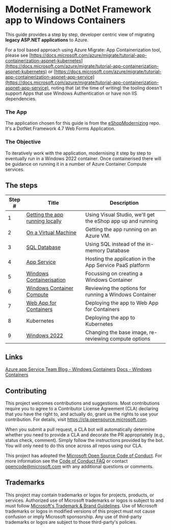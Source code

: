 # Modernising a DotNet Framework app to Windows Containers

This guide provides a step by step, developer centric view of migrating **legacy ASP.NET applications** to Azure.

For a tool based approach using  Azure Migrate: App Containerization tool, please see [https://docs.microsoft.com/azure/migrate/tutorial-app-containerization-aspnet-kubernetes](https://docs.microsoft.com/azure/migrate/tutorial-app-containerization-aspnet-kubernetes) or [https://docs.microsoft.com/azure/migrate/tutorial-app-containerization-aspnet-app-service](https://docs.microsoft.com/azure/migrate/tutorial-app-containerization-aspnet-app-service), noting that (at the time of writing) the tooling doesn't support Apps that use Windows Authentication or have non IIS dependencies.

### The App

The application chosen for this guide is from the [eShopModernizing](https://github.com/dotnet-architecture/eShopModernizing) repo. It's a DotNet Framework 4.7 Web Forms Application.

### The Objective

To iteratively work with the application, modernising it step by step to eventually run in a Windows 2022 container. Once containerised there will be guidance on running it in a number of Azure Container Compute services.

## The steps

Step # | Title | Description
------ | ----- | -----------
1 | [Getting the app running locally](1-localRunning.md) | Using Visual Studio, we'll get the eShop app up and running
2 | [On a Virtual Machine](2-virtualMachine.md) | Getting the app running on an Azure VM.
3 | [SQL Database](3-sqlDb.md) | Using SQL instead of the in-memory Database
4 | [App Service](4-appService.md) | Hosting the application in the App Service PaaS platform
5 | [Windows Containerisation](5-windowsContainerise.md) | Focussing on creating a Windows Container
6 | [Windows Container Compute](6-containerCompute.md) | Reviewing the options for running a Windows Container
7 | [Web App for Containers](7-webAppContainers.md) | Deploying the app to Web App for Containers
8 | Kubernetes | Deploying the app to Kubernetes
9 | [Windows 2022](9-windows2022.md) | Changing the base image, re-reviewing compute options

## Links

[Azure app Service Team Blog - Windows Containers](https://azure.github.io/AppService/windows-containers/)
[Docs - Windows Containers](https://docs.microsoft.com/virtualization/windowscontainers/about/)

## Contributing

This project welcomes contributions and suggestions.  Most contributions require you to agree to a
Contributor License Agreement (CLA) declaring that you have the right to, and actually do, grant us
the rights to use your contribution. For details, visit https://cla.opensource.microsoft.com.

When you submit a pull request, a CLA bot will automatically determine whether you need to provide
a CLA and decorate the PR appropriately (e.g., status check, comment). Simply follow the instructions
provided by the bot. You will only need to do this once across all repos using our CLA.

This project has adopted the [Microsoft Open Source Code of Conduct](https://opensource.microsoft.com/codeofconduct/).
For more information see the [Code of Conduct FAQ](https://opensource.microsoft.com/codeofconduct/faq/) or
contact [opencode@microsoft.com](mailto:opencode@microsoft.com) with any additional questions or comments.

## Trademarks

This project may contain trademarks or logos for projects, products, or services. Authorized use of Microsoft
trademarks or logos is subject to and must follow
[Microsoft's Trademark & Brand Guidelines](https://www.microsoft.com/en-us/legal/intellectualproperty/trademarks/usage/general).
Use of Microsoft trademarks or logos in modified versions of this project must not cause confusion or imply Microsoft sponsorship.
Any use of third-party trademarks or logos are subject to those third-party's policies.

